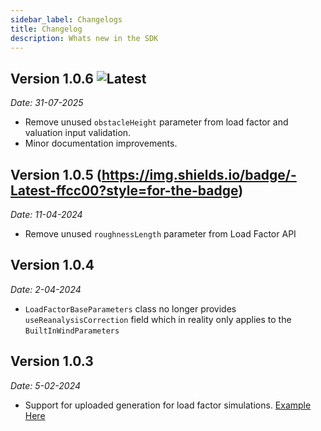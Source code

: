 ```yaml
---
sidebar_label: Changelogs
title: Changelog
description: Whats new in the SDK
---
```


## Version 1.0.6 ![Latest](https://img.shields.io/badge/-Latest-ffcc00?style=for-the-badge)

_Date: 31-07-2025_

- Remove unused `obstacleHeight` parameter from load factor and valuation input validation.
- Minor documentation improvements.

## Version 1.0.5 (https://img.shields.io/badge/-Latest-ffcc00?style=for-the-badge)

_Date: 11-04-2024_

- Remove unused `roughnessLength` parameter from Load Factor API

## Version 1.0.4

_Date: 2-04-2024_

- `LoadFactorBaseParameters` class no longer provides `useReanalysisCorrection` field which in reality only applies to the `BuiltInWindParameters`

## Version 1.0.3

_Date: 5-02-2024_

- Support for uploaded generation for load factor simulations. [Example Here](Examples/Load%20Factors/common#calculate-load-factors-from-collected-production-data)